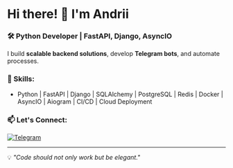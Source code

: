 # Hi there! 👋 I'm Andrii

### 🛠 Python Developer | FastAPI, Django, AsyncIO  

I build **scalable backend solutions**, develop **Telegram bots**, and automate processes.  

### 🚀 Skills:
- Python | FastAPI | Django | SQLAlchemy | PostgreSQL | Redis | Docker | AsyncIO | Aiogram | CI/CD | Cloud Deployment  

### 📫 Let's Connect:
[![Telegram](https://img.shields.io/badge/Telegram-26A5E4?style=for-the-badge&logo=telegram&logoColor=white)](https://t.me/moses_93)  

---

💡 *"Code should not only work but be elegant."*  
